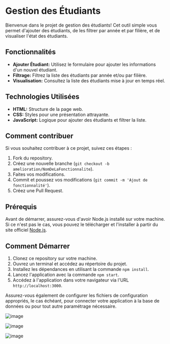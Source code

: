 # Gestion des Étudiants

Bienvenue dans le projet de gestion des étudiants! Cet outil simple vous permet d'ajouter des étudiants, de les filtrer par année et par filière, et de visualiser l'état des étudiants.

## Fonctionnalités

- **Ajouter Étudiant:** Utilisez le formulaire pour ajouter les informations d'un nouvel étudiant.
- **Filtrage:** Filtrez la liste des étudiants par année et/ou par filière.
- **Visualisation:** Consultez la liste des étudiants mise à jour en temps réel.

## Technologies Utilisées

- **HTML:** Structure de la page web.
- **CSS:** Styles pour une présentation attrayante.
- **JavaScript:** Logique pour ajouter des étudiants et filtrer la liste.

## Comment contribuer

Si vous souhaitez contribuer à ce projet, suivez ces étapes :

1. Fork du repository.
2. Créez une nouvelle branche (`git checkout -b amelioration/NomDeLaFonctionnalite`).
3. Faites vos modifications.
4. Commit et poussez vos modifications (`git commit -m 'Ajout de fonctionnalité'`).
5. Créez une Pull Request.

## Prérequis

Avant de démarrer, assurez-vous d'avoir Node.js installé sur votre machine. Si ce n'est pas le cas, vous pouvez le télécharger et l'installer à partir du site officiel [Node.js](https://nodejs.org/).

## Comment Démarrer

1. Clonez ce repository sur votre machine.
2. Ouvrez un terminal et accédez au répertoire du projet.
3. Installez les dépendances en utilisant la commande `npm install`.
4. Lancez l'application avec la commande `npm start`.
5. Accédez à l'application dans votre navigateur via l'URL `http://localhost:3000`.

Assurez-vous également de configurer les fichiers de configuration appropriés, le cas échéant, pour connecter votre application à la base de données ou pour tout autre paramétrage nécessaire.

![image](https://github.com/adnan-khadija/Insciprtion-Etudiants/assets/147508009/5b222ab5-d496-455f-a680-18c3ce7ed048)

![image](https://github.com/adnan-khadija/Insciprtion-Etudiants/assets/147508009/148681a3-fa53-4efe-bde5-681a86a2df83)

![image](https://github.com/adnan-khadija/Insciprtion-Etudiants/assets/147508009/3f74928d-f714-40d2-b188-cdd2954c2f76)



